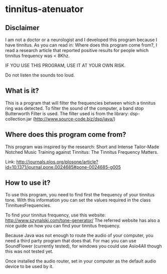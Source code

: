 # tinnitus-atenuator

Disclaimer
----------
I am not a doctor or a neurologist and I developed this program because I have tinnitus. 
As you can read in: Where does this program come from?, I read a research article that reported positive results for people which tinnitus frequency was < 8Khz.

IF YOU USE THIS PROGRAM, USE IT AT YOUR OWN RISK.

Do not listen the sounds too loud.

What is it?
-----------
This is a program that will filter the frequencies between which a tinnitus ring was detected.
To filter the sound of the computer, a band stop Butterworth Filter is used.
The filter used is from the library: dsp-collection.jar (http://www.source-code.biz/dsp/java/)

Where does this program come from?
----------------------------------
This program was inspired by the research: Short and Intense Tailor-Made Notched Music Training against Tinnitus: The Tinnitus Frequency Matters.

Link: http://journals.plos.org/plosone/article?id=10.1371/journal.pone.0024685#pone-0024685-g005

How to use it?
--------------
To use this program, you need to find first the frequency of your tinnitus tone.
With this information you can set the values required in the class TinnituesFrequencies.

To find your tinnitus frequency, use this website: http://www.szynalski.com/tone-generator/
The referred website has also a nice guide on how you can find your tinnitus frequency.

Because Java was not enough to route the audio of your computer, you need a third party program that does that. For mac you can use SoundFlower (currently tested), for windows you could use Asio4All though this was not tested yet.

Once installed the audio router, set in your computer as the default audio device to be used by it.


